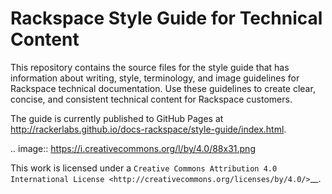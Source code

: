 

# Rackspace Style Guide for Technical Content

This repository contains the source files for the style guide that has
information about writing, style, terminology, and image guidelines for
Rackspace technical documentation. Use these guidelines to create clear,
concise, and consistent technical content for Rackspace customers.

The guide is currently published to GitHub Pages at
http://rackerlabs.github.io/docs-rackspace/style-guide/index.html.

.. image:: https://i.creativecommons.org/l/by/4.0/88x31.png

This work is licensed under a `Creative Commons Attribution 4.0
International License <http://creativecommons.org/licenses/by/4.0/>`__.
